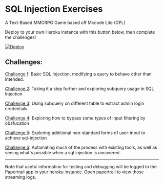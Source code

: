 # SQL Injection Exercises

A Text-Based MMORPG Game based off Mccode Lite (GPL)

Deploy to your own Heroku instance with this button below, then complete the challenges!

[![Deploy](https://www.herokucdn.com/deploy/button.png)](https://heroku.com/deploy)

Challenges:
----------------------

[Challenge 1](https://github.com/breakthenet/sql-injection-exercises/blob/master/challenges/challenge_1.md): Basic SQL Injection, modifying a query to behave other than intended.

[Challenge 2](https://github.com/breakthenet/sql-injection-exercises/blob/master/challenges/challenge_2.md): Taking it a step further and exploring subquery usage in SQL Injection

[Challenge 3](https://github.com/breakthenet/sql-injection-exercises/blob/master/challenges/challenge_3.md): Using subquery on different table to extract admin login credentials

[Challenge 4](https://github.com/breakthenet/sql-injection-exercises/blob/master/challenges/challenge_4.md): Exploring how to bypass some types of input filtering by obsfucation

[Challenge 5](https://github.com/breakthenet/sql-injection-exercises/blob/master/challenges/challenge_5.md): Exploring additional non-standard forms of user-input to achieve sql-injection

[Challenge 6](https://github.com/breakthenet/sql-injection-exercises/blob/master/challenges/challenge_6.md): Automating much of the process with existing tools, as well as seeing what's possible when a sql injection is uncovered.

----------------------

Note that useful information for testing and debugging will be logged to the Papertrail app in your heroku instance. Open papertrail to view those streaming logs.
